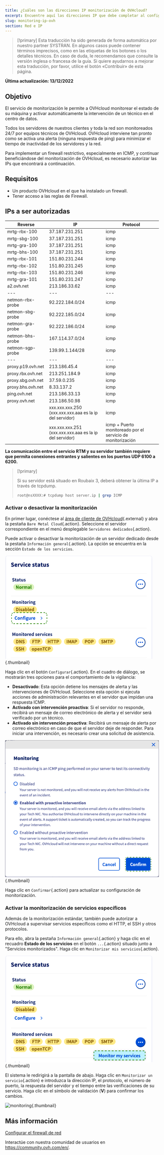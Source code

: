 ```yaml
---
title: ¿Cuáles son las direcciones IP monitorización de OVHcloud?
excerpt: Encuentre aquí las direcciones IP que debe completar al configurar un firewall para que el sistema de monitorización de OVHcloud continúe funcionando en su servidor.
slug: monitoring-ip-ovh
section: Red e IP
---
```


> [!primary]
> Esta traducción ha sido generada de forma automática por nuestro partner SYSTRAN. En algunos casos puede contener términos imprecisos, como en las etiquetas de los botones o los detalles técnicos. En caso de duda, le recomendamos que consulte la versión inglesa o francesa de la guía. Si quiere ayudarnos a mejorar esta traducción, por favor, utilice el botón «Contribuir» de esta página.
>

**Última actualización: 13/12/2022**

## Objetivo

El servicio de monitorización le permite a OVHcloud monitorear el estado de su máquina y activar automáticamente la intervención de un técnico en el centro de datos.

Todos los servidores de nuestros clientes y toda la red son monitoreados 24/7 por equipos técnicos de OVHcloud.
OVHcloud interviene tan pronto como se activa una alerta (ninguna respuesta de ping) para minimizar el tiempo de inactividad de los servidores y la red.

Para implementar un firewall restrictivo, especialmente en ICMP, y continuar beneficiándose del monitorización de OVHcloud, es necesario autorizar las IPs que encontrará a continuación.

## Requisitos

- Un producto OVHcloud en el que ha instalado un firewall.
- Tener acceso a las reglas de Firewall.

## IPs a ser autorizadas

|Reverse|IP|Protocol|
|---|---|---|
|mrtg-rbx-100|37.187.231.251|icmp|
|mrtg-sbg-100|37.187.231.251|icmp|
|mrtg-gra-100|37.187.231.251|icmp|
|mrtg-bhs-100|37.187.231.251|icmp|
|mrtg-rbx-101|151.80.231.244|icmp|
|mrtg-rbx-102|151.80.231.245|icmp|
|mrtg-rbx-103|151.80.231.246|icmp|
|mrtg-gra-101|151.80.231.247|icmp|
|a2.ovh.net|213.186.33.62|icmp|
|---|---|---|
|netmon-rbx-probe|92.222.184.0/24|icmp|
|netmon-sbg-probe|92.222.185.0/24|icmp|
|netmon-gra-probe|92.222.186.0/24|icmp|
|netmon-bhs-probe|167.114.37.0/24|icmp|
|netmon-sgp-probe|139.99.1.144/28|icmp|
|---|---|---|
|proxy.p19.ovh.net|213.186.45.4|icmp|
|proxy.rbx.ovh.net|213.251.184.9|icmp|
|proxy.sbg.ovh.net|37.59.0.235|icmp|
|proxy.bhs.ovh.net|8.33.137.2|icmp|
|ping.ovh.net|213.186.33.13|icmp|
|proxy.ovh.net|213.186.50.98|icmp|
||xxx.xxx.xxx.250 (xxx.xxx.xxx.aaa es la ip del servidor)|icmp|
||xxx.xxx.xxx.251 (xxx.xxx.xxx.aaa es la ip del servidor)|icmp + Puerto monitoreado por el servicio de monitorización|

**La comunicación entre el servicio RTM y su servidor también requiere que permita conexiones entrantes y salientes en los puertos UDP 6100 a 6200.**

> [!primary]
>
> Si su servidor está situado en Roubaix 3, deberá obtener la última IP a través de tcpdump.
>
> ```sh
> root@nsXXXX:# tcpdump host server.ip | grep ICMP
> ```
>

### Activar o desactivar la monitorización

En primer lugar, conéctese al [área de cliente de OVHcloud](https://ca.ovh.com/auth/?action=gotomanager&from=https://www.ovh.com/world/&ovhSubsidiary=ws){.external} y abra la pestaña `Bare Metal Cloud`{.action}. Seleccione el servidor correspondiente en el menú desplegable `Servidores dedicados`{.action}.

Puede activar o desactivar la monitorización de un servidor dedicado desde la pestaña `Información general`{.action}. La opción se encuentra en la sección `Estado de los servicios`.

![Monitoring](images/monitoring-server.png){.thumbnail}

Haga clic en el botón `Configurar`{.action}. En el cuadro de diálogo, se mostrarán tres opciones para el comportamiento de la vigilancia:

- **Desactivado**: Esta opción detiene los mensajes de alerta y las intervenciones de OVHcloud. Seleccione esta opción si ejecuta acciones de administración relevantes en el servidor que impidan una respuesta ICMP.
- **Activado con intervención proactiva**: Si el servidor no responde, recibirá un mensaje de correo electrónico de alerta y el servidor será verificado por un técnico.
- **Activado sin intervención proactiva**: Recibirá un mensaje de alerta por correo electrónico en caso de que el servidor deje de responder. Para iniciar una intervención, es necesario crear una solicitud de asistencia.

![Monitoring](images/monitoring-server2.png){.thumbnail}

Haga clic en `Confirmar`{.action} para actualizar su configuración de monitorización.

### Activar la monitorización de servicios específicos

Además de la monitorización estándar, también puede autorizar a OVHcloud a supervisar servicios específicos como el HTTP, el SSH y otros protocolos.

Para ello, abra la pestaña `Información general`{.action} y haga clic en el recuadro **Estado de los servicios** en el botón `...`{.action} situado junto a "Servicios monitorizados". Haga clic en `Monitorizar mis servicios`{.action}.

![monitoring](images/monitoring02.png){.thumbnail}

El sistema le redirigirá a la pantalla de abajo. Haga clic en `Monitorizar un servicio`{.action} e introduzca la dirección IP, el protocolo, el número de puerto, la respuesta del servidor y el tiempo entre las verificaciones de su servicio. Haga clic en el símbolo de validación (**V**) para confirmar los cambios.

![monitoring](images/monitoring3.png){.thumbnail}

## Más información

[Configurar el firewall de red](../firewall-de-red/)

Interactúe con nuestra comunidad de usuarios en <https://community.ovh.com/en/>.

